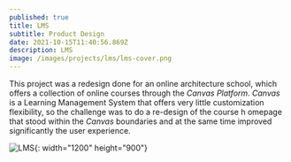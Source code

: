 ```yaml
---
published: true
title: LMS
subtitle: Product Design
date: 2021-10-15T11:40:56.869Z
description: LMS
image: /images/projects/lms/lms-cover.png
---
```

This project was a redesign done for an online architecture school, which offers a collection of online courses through the *Canvas Platform*.
*Canvas* is a Learning Management System that offers very little customization flexibility, so the challenge was to do a re-design of the course h omepage that stood within the *Canvas* boundaries and at the same time improved significantly the user experience.

![LMS](/images/projects/lms/lms-full.png){: width="1200" height="900"}